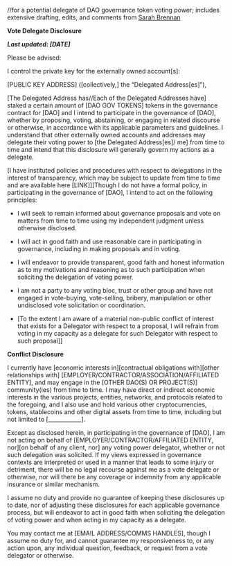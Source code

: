 //for a potential delegate of DAO governance token voting power; includes extensive drafting, edits, and comments from [Sarah Brennan](https://github.com/SHBrennan)

**Vote Delegate Disclosure**

***Last updated: [DATE]***

Please be advised:

I control the private key for the externally owned account[s]:

[PUBLIC KEY ADDRESS] ([collectively,] the “Delegated Address[es]”), 

[The Delegated Address has//Each of the Delegated Addresses have] staked a certain amount of [DAO GOV TOKENS] tokens in the governance contract for [DAO] and I intend to participate in the governance of [DAO], whether by proposing, voting, abstaining, or engaging in related discourse or otherwise, in accordance with its applicable parameters and guidelines. I understand that other externally owned accounts and addresses may delegate their voting power to [the Delegated Address[es]/ me] from time to time and intend that this disclosure will generally govern my actions as a delegate.

[I have instituted policies and procedures with respect to delegations in the interest of transparency, which may be subject to update from time to time and are available here [LINK]][Though I do not have a formal policy, in participating in the governance of [DAO], I intend to act on the following principles:

- I will seek to remain informed about governance proposals and vote on matters from time to time using my independent judgment unless otherwise disclosed.

- I will act in good faith and use reasonable care in participating in governance, including in making proposals and in voting.

- I will endeavor to provide transparent, good faith and honest information as to my motivations and reasoning as to such participation when soliciting the delegation of voting power.

- I am not a party to any voting bloc, trust or other group and have not engaged in vote-buying, vote-selling, bribery, manipulation or other undisclosed vote solicitation or coordination.

- [To the extent I am aware of a material non-public conflict of interest that exists for a Delegator with respect to a proposal, I will refrain from voting in my capacity as a delegate for such Delegator with respect to such proposal]]

**Conflict Disclosure**

I currently have [economic interests in][contractual obligations with][other relationships with] [EMPLOYER/CONTRACTOR/ASSOCIATION/AFFILIATED ENTITY], and may engage in the [OTHER DAO(S) OR PROJECT(S)] community(ies) from time to time. I may have direct or indirect economic interests in the various projects, entities, networks, and protocols related to the foregoing, and I also use and hold various other cryptocurrencies, tokens, stablecoins and other digital assets from time to time, including but not limited to [____________]. 

Except as disclosed herein, in participating in the governance of [DAO], I am not acting on behalf of [EMPLOYER/CONTRACTOR/AFFILIATED ENTITY, nor][on behalf of any client, nor] any voting power delegator, whether or not such delegation was solicited. If my views expressed in governance contexts are interpreted or used in a manner that leads to some injury or detriment, there will be no legal recourse against me as a vote delegate or otherwise, nor will there be any coverage or indemnity from any applicable insurance or similar mechanism.

I assume no duty and provide no guarantee of keeping these disclosures up to date, nor of adjusting these disclosures for each applicable governance process, but will endeavor to act in good faith when soliciting the delegation of voting power and when acting in my capacity as a delegate.

You may contact me at [EMAIL ADDRESS/COMMS HANDLES], though I assume no duty for, and cannot guarantee my responsiveness to, or any action upon, any individual question, feedback, or request from a vote delegator or otherwise.
